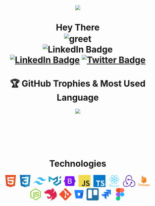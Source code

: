 <!-- <p align="center">

<h1>Hi there 👋🏻 It's hewr 🤘🏻</h1>



</p> -->

<!-- <img align="left" src="https://github-readme-stats.vercel.app/api?username=Hewr-Srood&&theme=prussian&show_icons=true" width="50%" height="200"> -->

<div  align="center">

<p  align="center"  width="50%">

<img  width="250"  align="center"  src="https://www.angrybirds.com/wp-content/uploads/2022/05/ABCOM_202203_1000x1000_CharacterDimensio_Red_Movie.png" />

<h1  align="center" >Hey There

<div>

<img  align="center"  src="https://readme-typing-svg.herokuapp.com/?lines=Welcome%20to%20my%20profile;Feel%20free%20to%20check%20my%20repos&center=true&width=380&height=45"  alt="greet"/>
<div>
    <img src="https://komarev.com/ghpvc/?username=hewr-srood&label=Profile%20views&color=0e75b6&style=flat" alt="LinkedIn Badge"/>
</div>
<div id="badges" align="center">
<a href="https://www.linkedin.com/in/hewr-srood">  <img src="https://img.shields.io/badge/LinkedIn-blue?style=for-the-badge&logo=linkedin&logoColor=white" alt="LinkedIn Badge"/></a>
 <a href="https://twitter.com/hewr_srood"> <img src="https://img.shields.io/badge/Twitter-blue?style=for-the-badge&logo=twitter&logoColor=white" alt="Twitter Badge"/></a>
</div>
</div>

</h1>

</p>

</div>

<h1 align="center">
🏆 GitHub Trophies & Most Used Language

</h1>

<div>

<div  align="center">

<img    src="https://github-profile-trophy.vercel.app/?username=hewr-srood&theme=chalk&no-frame&margin-h=15&margin-w=20&column=3"  width="60%"/>

</div>


</div>

</div>

<br>
<br>
<br>
<br>
<br>
<br>

<h1 align="center">
 Technologies 

</h1>

<div align="center">

<!-- <img  src="https://github-readme-stats.vercel.app/api?username=Hewr-Srood&&theme=prussian&show_icons=true" width="550"> -->


</div>



<div align="center">
  <img src="https://github.com/devicons/devicon/blob/master/icons/html5/html5-original.svg" title="HTML5" alt="HTML" width="40" height="40"/>&nbsp;
  <img src="https://github.com/devicons/devicon/blob/master/icons/css3/css3-original.svg"  title="CSS3" alt="CSS" width="40" height="40"/>&nbsp;
  <img src="https://github.com/devicons/devicon/blob/master/icons/tailwindcss/tailwindcss-plain.svg" title="Tailwind" alt="Tailwind" width="40" height="40"/>&nbsp;
  <img src="https://github.com/devicons/devicon/blob/master/icons/materialui/materialui-original.svg" title="Material UI" alt="Material UI" width="40" height="40"/>&nbsp;
  <img src="https://github.com/devicons/devicon/blob/master/icons/bootstrap/bootstrap-original.svg" title="Bootrap" alt="Bootrsap" width="40" height="40"/>&nbsp;
  <img src="https://github.com/devicons/devicon/blob/master/icons/javascript/javascript-original.svg" title="JavaScript" alt="JavaScript" width="40" height="40"/>&nbsp;
  <img src="https://github.com/devicons/devicon/blob/master/icons/typescript/typescript-original.svg" title="Typescript" alt="Typescript" width="40" height="40"/>&nbsp;
  <img src="https://github.com/devicons/devicon/blob/master/icons/react/react-original-wordmark.svg" title="React" alt="React" width="40" height="40"/>&nbsp;
  <img src="https://github.com/devicons/devicon/blob/master/icons/redux/redux-original.svg" title="Redux" alt="Redux " width="40" height="40"/>&nbsp;
  <img src="https://github.com/devicons/devicon/blob/master/icons/firebase/firebase-plain-wordmark.svg" title="Firebase" alt="Firebase" width="40" height="40"/>&nbsp;
<!--   <img src="https://github.com/devicons/devicon/blob/master/icons/gatsby/gatsby-original.svg" title="Gatsby"  alt="Gatsby" width="40" height="40"/>&nbsp; -->
<!--   <img src="https://github.com/devicons/devicon/blob/master/icons/mysql/mysql-original-wordmark.svg" title="MySQL"  alt="MySQL" width="40" height="40"/>&nbsp; -->
  <img src="https://github.com/devicons/devicon/blob/master/icons/nodejs/nodejs-original.svg" title="NodeJS" alt="NodeJS" width="40" height="40"/>&nbsp;
  <img src="https://github.com/devicons/devicon/blob/master/icons/nestjs/nestjs-plain.svg" title="NodeJS" alt="NodeJS" width="40" height="40"/>&nbsp;
<!--   <img src="https://github.com/devicons/devicon/blob/master/icons/amazonwebservices/amazonwebservices-plain-wordmark.svg" title="AWS" alt="AWS" width="40" height="40"/>&nbsp; -->
  <img src="https://github.com/devicons/devicon/blob/master/icons/git/git-original.svg" title="Git" alt="Git" width="40" height="40"/>
  <img src="https://github.com/devicons/devicon/blob/master/icons/bitbucket/bitbucket-original.svg" title="BitBucket" alt="BitBucket" width="40" height="40"/>
  <img src="https://github.com/devicons/devicon/blob/master/icons/trello/trello-plain.svg" title="Trello" alt="Trello" width="40" height="40"/>
  <img src="https://github.com/devicons/devicon/blob/master/icons/jira/jira-original.svg" title="Jira" alt="Jira" width="40" height="40"/>
  <img src="https://github.com/devicons/devicon/blob/master/icons/figma/figma-original.svg" title="Figma" alt="Figma" width="40" height="40"/>

</div>



<!--


**Hewr-Srood/Hewr-Srood** is a ✨ _special_ ✨ repository because its `README.md` (this file) appears on your GitHub profile.



Here are some ideas to get you started:



- 🔭 I’m currently working on ...

- 🌱 I’m currently learning ...

- 👯 I’m looking to collaborate on ...

- 🤔 I’m looking for help with ...

- 💬 Ask me about ...

- 📫 How to reach me: ...

- 😄 Pronouns: ...

- ⚡ Fun fact: ...

-->

